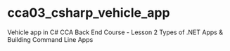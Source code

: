 # cca03_csharp_vehicle_app
Vehicle app in C#
CCA Back End Course - Lesson 2 
Types of .NET Apps & Building Command Line Apps
